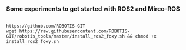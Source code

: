 ### Some experiments to get started with ROS2 and Mirco-ROS

```

https://github.com/ROBOTIS-GIT
wget https://raw.githubusercontent.com/ROBOTIS-GIT/robotis_tools/master/install_ros2_foxy.sh && chmod +x install_ros2_foxy.sh 

```

